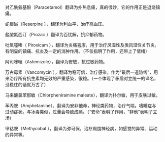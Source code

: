 对乙酰氨基酚（Paracetamol）翻译为扑热息痛，真的很妙，它的作用正是退烧镇痛。

蛇根碱（Reserpine ），翻译为利血平，治疗高血压。

盐酸氟西汀（Prozac ）翻译为百忧解，抗抑郁药物。

吡氧噻嗪（ Piroxicam ），翻译为炎痛喜康，用于治疗风湿性及类风湿性关节炎，有明显的镇痛、抗炎及一定的消肿作用。（不仅指明了作用，还带上了情绪）

阿司咪唑（Astemizole），翻译为安敏，抗过敏药物。

万古霉素（Vancomycin ），翻译为稳可信，治疗感染。作为“最后一道防线”，用来治疗所有抗生素均无效的严重感染，很稳。（一个体现了矛盾对立统一的译名，没稳住的话就万古了）

马来酸氯苯那敏（Chlorpheniramine maleate），翻译为扑尔敏，用于皮肤过敏。

苯丙胺（Amphetamine），翻译为安非他命，神经类药物，治疗气喘，嗜睡症与过动症状。与冰毒类似，过量会导致成瘾。（“安命”表明了作用，“非他”表明了立场）

甲钴胺（Methycobal ），翻译为弥可保，治疗周围神经病，如感觉的异常、运动的异常等。